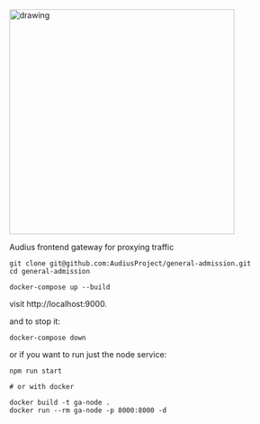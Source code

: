<img src="https://user-images.githubusercontent.com/2731362/62400456-224e6280-b534-11e9-82c4-3b04175d4e01.png" alt="drawing" width="400"/>

Audius frontend gateway for proxying traffic 

```
git clone git@github.com:AudiusProject/general-admission.git
cd general-admission

docker-compose up --build
```

visit http://localhost:9000.

and to stop it:

```
docker-compose down
```

or if you want to run just the node service:

```
npm run start

# or with docker

docker build -t ga-node .
docker run --rm ga-node -p 8000:8000 -d
```